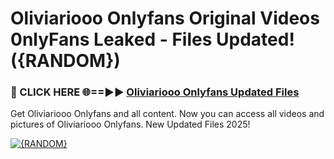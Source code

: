 # Oliviariooo Onlyfans Original Videos 0nlyFans Leaked - Files Updated! ({RANDOM})

<h3>🔴 CLICK HERE 🌐==►► <a href="https://betterlinks.top/A2PfLJ" rel="nofollow">Oliviariooo Onlyfans Updated Files</a></h3>

Get Oliviariooo Onlyfans and all content. Now you can access all videos and pictures of Oliviariooo Onlyfans. New Updated Files 2025!

[![{RANDOM}](https://i.imgur.com/ppqm5kG.gif)](https://betterlinks.top/A2PfLJ)